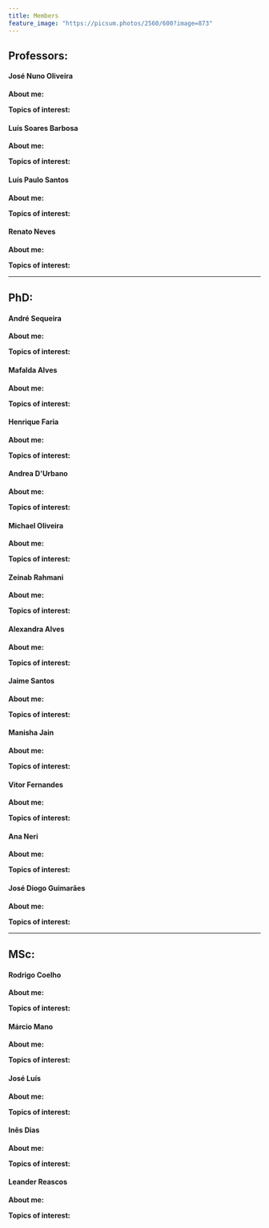```yaml
---
title: Members
feature_image: "https://picsum.photos/2560/600?image=873"
---
```

## Professors:

#### José Nuno Oliveira  

**About me:**

**Topics of interest:**


#### Luís Soares Barbosa

**About me:**

**Topics of interest:**


#### Luís Paulo Santos


**About me:**

**Topics of interest:**


#### Renato Neves

**About me:**

**Topics of interest:**

---

## PhD:

#### André Sequeira

**About me:**

**Topics of interest:**


#### Mafalda Alves

**About me:**

**Topics of interest:**


#### Henrique Faria

**About me:**

**Topics of interest:**


#### Andrea D'Urbano

**About me:**

**Topics of interest:**


#### Michael Oliveira

**About me:**

**Topics of interest:**


#### Zeinab Rahmani

**About me:**

**Topics of interest:**


#### Alexandra Alves

**About me:**

**Topics of interest:**


#### Jaime Santos

**About me:**

**Topics of interest:**


#### Manisha Jain

**About me:**

**Topics of interest:**


#### Vitor Fernandes

**About me:**

**Topics of interest:**


#### Ana Neri

**About me:**

**Topics of interest:**


#### José Diogo Guimarães

**About me:**

**Topics of interest:**

---

## MSc:

#### Rodrigo Coelho

**About me:**

**Topics of interest:**


#### Márcio Mano

**About me:**

**Topics of interest:**


#### José Luís

**About me:**

**Topics of interest:**


#### Inês Dias

**About me:**

**Topics of interest:**


#### Leander Reascos

**About me:**

**Topics of interest:**